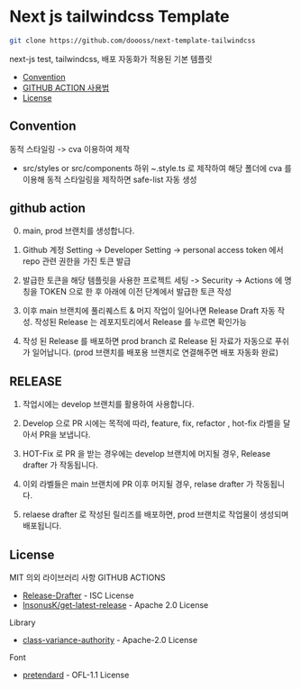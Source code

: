 # Next js tailwindcss Template

```zsh
git clone https://github.com/doooss/next-template-tailwindcss
```

next-js test, tailwindcss, 배포 자동화가 적용된 기본 템플릿

- [Convention](#convention)
- [GITHUB ACTION 사용법](#github-action)
- [License](#license)

## Convention

동적 스타일링 -> cva 이용하여 제작

- src/styles or src/components 하위 ~.style.ts 로 제작하여 해당 폴더에 cva 를 이용해 동적 스타일링을 제작하면 safe-list 자동 생성

## github action

0. main, prod 브랜치를 생성합니다.

1. Github 계정 Setting -> Developer Setting -> personal access token 에서 repo 관련 권한을 가진 토큰 발급

2. 발급한 토큰을 해당 템플릿을 사용한 프로젝트 세팅 -> Security -> Actions 에 명칭을 TOKEN 으로 한 후 아래에 이전 단계에서 발급한 토큰 작성

3. 이후 main 브랜치에 풀리퀘스트 & 머지 작업이 일어나면 Release Draft 자동 작성. 작성된 Release 는 레포지토리에서 Release 를 누르면 확인가능

4. 작성 된 Release 를 배포하면 prod branch 로 Release 된 자료가 자동으로 푸쉬가 일어납니다. (prod 브랜치를 배포용 브랜치로 연결해주면 배포 자동화 완료)

## RELEASE

1. 작업시에는 develop 브랜치를 활용하여 사용합니다.

2. Develop 으로 PR 시에는 목적에 따라, feature, fix, refactor , hot-fix 라벨을 달아서 PR을 보냅니다.

3. HOT-Fix 로 PR 을 받는 경우에는 develop 브랜치에 머지될 경우, Release drafter 가 작동됩니다.

4. 이외 라벨들은 main 브랜치에 PR 이후 머지될 경우, relase drafter 가 작동됩니다.

5. relaese drafter 로 작성된 릴리즈를 배포하면, prod 브랜치로 작업물이 생성되며 배포됩니다.

## License

MIT 의외 라이브러리 사항
GITHUB ACTIONS

- [Release-Drafter](https://github.com/release-drafter/release-drafter) - ISC License
- [InsonusK/get-latest-release](https://github.com/InsonusK/get-latest-release) - Apache 2.0 License

Library

- [class-variance-authority](https://github.com/joe-bell/cva) - Apache-2.0 License

Font

- [pretendard](https://github.com/orioncactus/pretendard) - OFL-1.1 License
